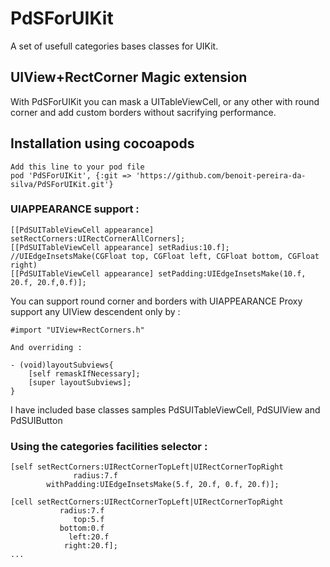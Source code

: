PdSForUIKit
===========

A set of usefull categories bases classes for UIKit. 
## UIView+RectCorner Magic extension 

With PdSForUIKit you can mask a UITableViewCell, or any other with round corner and add custom borders without sacrifying performance.

## Installation using cocoapods

    Add this line to your pod file 
    pod 'PdSForUIKit', {:git => 'https://github.com/benoit-pereira-da-silva/PdSForUIKit.git'}
    
###  UIAPPEARANCE support :

	[[PdSUITableViewCell appearance] setRectCorners:UIRectCornerAllCorners];
    [[PdSUITableViewCell appearance] setRadius:10.f];
    //UIEdgeInsetsMake(CGFloat top, CGFloat left, CGFloat bottom, CGFloat right)
    [[PdSUITableViewCell appearance] setPadding:UIEdgeInsetsMake(10.f, 20.f, 20.f,0.f)];
   
You can support round corner and borders with UIAPPEARANCE Proxy support  any UIView descendent only by :

    #import "UIView+RectCorners.h"
    
    And overriding : 
    
    - (void)layoutSubviews{
	    [self remaskIfNecessary];
    	[super layoutSubviews];
	}
	
I have included base classes samples  PdSUITableViewCell, PdSUIView and PdSUIButton


### Using the categories facilities selector :
	

    [self setRectCorners:UIRectCornerTopLeft|UIRectCornerTopRight
                  radius:7.f
            withPadding:UIEdgeInsetsMake(5.f, 20.f, 0.f, 20.f)];

    [cell setRectCorners:UIRectCornerTopLeft|UIRectCornerTopRight
               radius:7.f
                  top:5.f
               bottom:0.f
                 left:20.f
                right:20.f];
 	... 
 
	